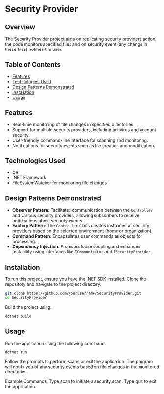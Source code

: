 # Security Provider

## Overview

The Security Provider project aims on replicating security providers action, the code monitors specified files and on security event (any change in these files) notifies the user.

## Table of Contents

- [Features](#features)
- [Technologies Used](#technologies-used)
- [Design Patterns Demonstrated](#design-patterns-demonstrated)
- [Installation](#installation)
- [Usage](#usage)

## Features

- Real-time monitoring of file changes in specified directories.
- Support for multiple security providers, including antivirus and account security.
- User-friendly command-line interface for scanning and monitoring.
- Notifications for security events such as file creation and modification.

## Technologies Used

- C#
- .NET Framework
- FileSystemWatcher for monitoring file changes

## Design Patterns Demonstrated

- **Observer Pattern**: Facilitates communication between the `Controller` and various security providers, allowing subscribers to receive notifications about security events.
- **Factory Pattern**: The `Controller` class creates instances of security providers based on the selected environment (home or organization).
- **Command Pattern**: Encapsulates user commands as objects for processing.
- **Dependency Injection**: Promotes loose coupling and enhances testability using interfaces like `ICommunicator` and `ISecurityProvider`.

## Installation

To run this project, ensure you have the .NET SDK installed. Clone the repository and navigate to the project directory:

```bash
git clone https://github.com/yourusername/SecurityProvider.git
cd SecurityProvider
```

Build the project using:

```bash
dotnet build
```

## Usage
Run the application using the following command:

```bash
dotnet run
```

Follow the prompts to perform scans or exit the application. The program will notify you of any security events based on file changes in the monitored directories.

Example Commands:
Type scan to initiate a security scan.
Type quit to exit the application.

